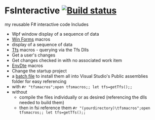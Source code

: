 FsInteractive [![Build status](https://ci.appveyor.com/api/projects/status/diqrgmxv00bhpeux?svg=true)](https://ci.appveyor.com/project/ImaginaryDevelopment/fsinteractive)
=============

my reusable F# interactive code
Includes
 - Wpf window display of a sequence of data
 - <a href="https://github.com/ImaginaryDevelopment/FsInteractive/blob/master/winformsmacros.fs">Win Forms</a> macros
  - display of a sequence of data
 - <a href="https://github.com/ImaginaryDevelopment/FsInteractive/blob/master/tfsmacros.fs">Tfs</a> macros - querying via the Tfs Dlls
  - Get a user's changes
  - Get changes checked in with no associated work item
 - <a href="https://github.com/ImaginaryDevelopment/FsInteractive/blob/master/dtemacros.fs">EnvDte</a> macros
  - Change the startup project
 - a <a href="https://github.com/ImaginaryDevelopment/FsInteractive/blob/master/installmacros.bat">batch file</a> to install them all into Visual Studio's Public assemblies folder for easy referencing
  - with `#r "tfsmacros";open tfsmacros;; let tfs=getTfs();;`
  - without 
    -  compile the files individually or as desired (referencing the dlls needed to build them)
    -  then in fsi reference them `#r "(yourdirectory)\tfsmacros";open tfsmacros;; let tfs=getTfs();;`

